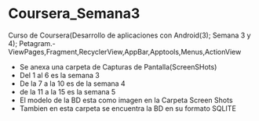 # Coursera_Semana3
Curso de Coursera(Desarrollo de aplicaciones con Android(3); Semana 3 y 4); Petagram.-ViewPages,Fragment,RecyclerView,AppBar,Apptools,Menus,ActionView
- Se anexa una carpeta de Capturas de Pantalla(ScreenSHots) 
- Del 1 al 6 es la semana 3 
- De la 7 a la 10 es de la semana 4
- de la 11 a la 15 es la semana 5
- El modelo de la BD esta como imagen en la Carpeta Screen Shots
- Tambien en esta carpeta se encuentra la BD en su formato SQLITE
